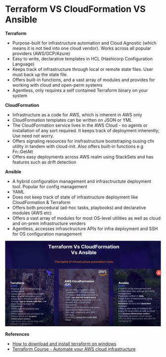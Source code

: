 # Terraform VS CloudFormation VS Ansible

<strong>Terraform</strong>

* Purpose-built for infrastructure automation and Cloud Agnostic (which means it is not tied into one cloud vendor). Works across all popular providers (AWS/GCP/Azure)
* Easy to write, declarative templates in HCL (Hashicorp Configuration Language)
* Keeps track of infrastructure through local or remote state files. User must back up the state file.
* Offers built-in functions, and a vast array of modules and provides for working with cloud and open-perm systems
* Agentless, only requires a self contained Terraform binary on your system

<strong>CloudFormation</strong>

* Infrastructure as a code for AWS, which is inherent in AWS only
* CloudFormation templates can be written on JSON or YML
* The CloudFormation service lives in the AWS Cloud - no agents or installation of any sort required. It keeps track of deployment inherently; Use need not worry.
* Offers signaling resources for insfrastructure bootstraping ousing cfn utility in tandem with cloud-init. Also offers built-in functions e.g Fn::GetAtt
* Offers easy deployments across AWS realm using StackSets and has features such as drift detection

<strong>Ansible</strong>

* A hybrid configuration management and infrasctructute deployment tool. Popular for config management
* YAML
* Does not keep track of state of infrastructure deployment like CloudFormation & Terraform
* Offers both procedural (ad-hoc tasks, playbooks) and declarative modules (AWS etc)
* Offers a vast array of modules for most OS-level utilities as well as cloud and on-prem infrastructure venders
* Agentless, accesses infrasctructure APIs for infra deployment and SSH for OS configuration management

![Terraform VS CloudFormation VS Ansible](images/terraform_cloudformation_ansible.jpg?raw=true "Title")

<strong>References</strong>

* [How to download and install terraform on windows](https://www.youtube.com/watch?v=HNOIXPpBQWg)
* [Terraform Course - Automate your AWS cloud infrastructure](https://www.youtube.com/watch?v=SLB_c_ayRMo)
